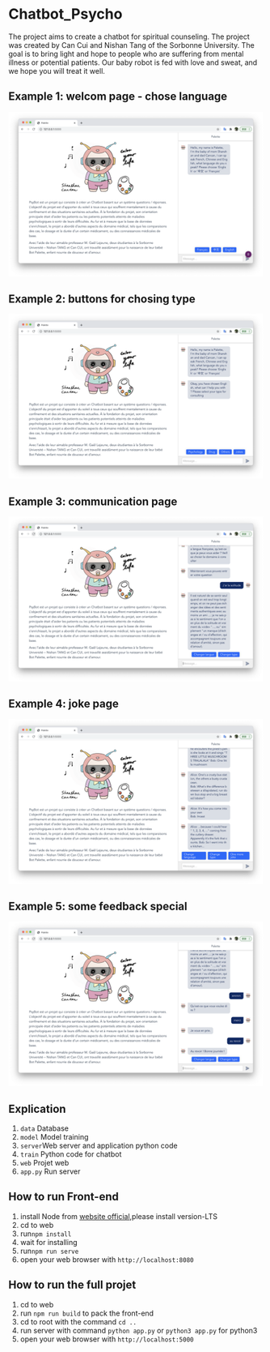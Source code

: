 # Chatbot_Psycho

The project aims to create a chatbot for spiritual counseling. The project was created by Can Cui and Nishan Tang of the Sorbonne University. The goal is to bring light and hope to people who are suffering from mental illness or potential patients. Our baby robot is fed with love and sweat, and we hope you will treat it well.

## Example 1: welcom page - chose language
![Image text](img-folder/welcome_page.png)

## Example 2: buttons for chosing type
![Image text](img-folder/chose_type.png)

## Example 3: communication page
![Image text](img-folder/communication_page.png)

## Example 4: joke page
![Image text](img-folder/joke_page.png)

## Example 5: some feedback special
![Image text](img-folder/feedback_special.png)

## Explication
1. `data` Database
2. `model` Model training
3. `server`Web server and application python code
4. `train` Python code for chatbot
5. `web` Projet web
6. `app.py` Run server


## How to run Front-end

1. install Node from [website official](https://nodejs.org/en/),please install version-LTS
2. cd to web
3. run`npm install`
4. wait for installing
5. run`npm run serve`
6. open your web browser with `http://localhost:8080`

## How to run the full projet

1. cd to web
2. run `npm run build` to pack the front-end
3. cd to root with the command `cd ..` 
4. run server with command `python app.py` or `python3 app.py` for python3
5. open your web browser with `http://localhost:5000`
